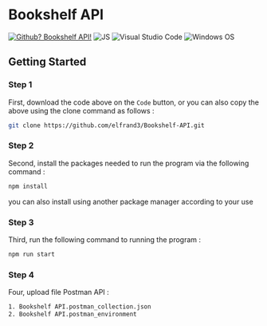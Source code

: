 <div id="top"></div>

# Bookshelf API

[![Github? Bookshelf API!](https://badgen.net/badge/Github/Bookshelf%20API?color=63BB15&icon=github)](https://github.com/elfrand3/Bookshelf-API/) ![JS](https://img.shields.io/badge/Javascript%20-%23323330.svg?&style=flat&logo=javascript&logoColor=23F7DF1E&color=34495E) ![Visual Studio Code](https://img.shields.io/badge/Visual_Studio_Code-0078D4?style=flat&logo=visual%20studio%20code&logoColor=1589BB&color=626262) ![Windows OS](https://img.shields.io/badge/Windows-0078D6?style=flat&logo=windows&logoColor=white&color=)


<h2>Getting Started</h2>
<h3 >

Step 1

</h3>

First, download the code above on the `Code` button, or you can also copy the above using the clone command as follows :


```sh
git clone https://github.com/elfrand3/Bookshelf-API.git
```

<h3 >

Step 2

</h3>

Second, install the packages needed to run the program via the following command :

```sh
npm install
```

you can also install using another package manager according to your use

<h3 >

Step 3

</h3>

Third, run the following command to running the program :

```sh
npm run start
```

<h3 >

Step 4

</h3>

Four, upload file Postman API :

```sh
1. Bookshelf API.postman_collection.json
2. Bookshelf API.postman_environment
```
